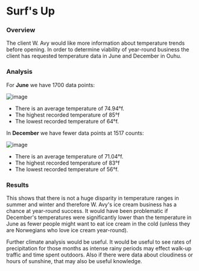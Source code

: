 # Surf's Up

### Overview

The client W. Avy would like more information about temperature trends before opening. In order to determine viability of year-round business the client has requested temperature data in June and December in Ouhu.

### Analysis

For <b>June</b> we have 1700 data points:

![image](https://user-images.githubusercontent.com/100727593/167261707-47b2c44d-6060-4a1f-bed0-b964288c9108.png)

- There is an average temperature of 74.94°f. 
- The highest recorded temperature of 85°f 
- The lowest recorded temperature of 64°f.

In <b>December</b> we have fewer data points at 1517 counts: 

![image](https://user-images.githubusercontent.com/100727593/167261816-b923a125-371f-40b8-970a-eaf05529e412.png) 

- There is an average temperature of 71.04°f. 
- The highest recorded temperature of 83°f 
- The lowest recorded temperature of 56°f.

### Results

This shows that there is not a huge disparity in temperature ranges in summer and winter and therefore W. Avy's ice cream business has a chance at year-round success. It would have been problematic if December's temperatures were significantly lower than the temperature in June as fewer people might want to eat ice cream in the cold (unless they are Norwegians who love ice cream year-round). 

Further climate analysis would be useful. It would be useful to see rates of precipitation for those months as intense rainy periods may effect walk-up traffic and time spent outdoors. Also if there were data about cloudiness or hours of sunshine, that may also be useful knowledge. 
